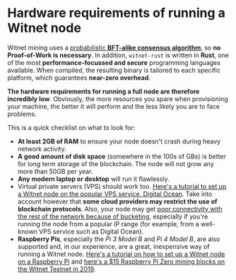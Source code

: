 # Hardware requirements of running a Witnet node

Witnet mining uses a
[probabilistic **BFT-alike consensus algorithm**][consensus], so **no Proof-of-Work is necessary**. In addition, `witnet-rust`
is written in **Rust**, one of the most **performance-focussed and secure**
programming languages available. When compiled, the resulting binary is tailored
to each specific platform, which guarantees **near-zero overhead**.

**The hardware requirements for running a full node are therefore incredibly
low**. Obviously, the more resources you spare when provisioning your
machine, the better it will perform and the less likely you are to face problems.

This is a quick checklist on what to look for:

- **At least 2GB of RAM** to ensure your node doesn't crash during heavy network activity.
- **A good amount of disk space** (somewhere in the 100s of GBs) is
  better for long term storage of the blockchain. The node will not grow any more than 50GB per year.
- **Any modern laptop or desktop** will run it flawlessly.
- Virtual private servers (VPS) should work too. [Here's a tutorial to set up a Witnet node on the popular VPS service, Digital Ocean][vpstutorial]. Take into account
  however that **some cloud providers may restrict the use of blockchain
  protocols**. Also, your node may get [poor connectivity with the rest
  of the network because of bucketing][bucketing], especially if you're running the node from a popular IP range (for example, from a well-known VPS service such as Digital Ocean).
- **Raspberry Pis**, especially the *Pi 3 Model B* and *Pi 4 Model B*,
  are also supported and, in our experience, are a great, inexpensive
  way of running a Witnet node. [Here's a tutorial on how to set up a Witnet node on a Raspberry Pi][pitutorial] and [here's a $15 Raspberry Pi
  Zero mining blocks on the Witnet Testnet in 2019][pizero].

[consensus]: https://witnet.io/about#consensus
[vpstutorial]: https://www.youtube.com/watch?v=qlo0D_2F7qw
[bucketing]: https://medium.com/witnet/the-p2p-bucketing-system-in-witnet-d893dce4b8c5
[pitutorial]: https://www.youtube.com/watch?v=He2vuLtFyns
[pizero]: https://twitter.com/aesedepece/status/1105901233162866688
